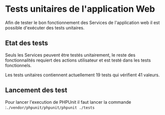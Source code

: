 # Tests unitaires de l'application Web

Afin de tester le bon fonctionnement des Services de l'application web il est possible d'exécuter des tests unitaires.



## Etat des tests

Seuls les Services peuvent être testés unitairement, le reste des fonctionnalités requiert des actions utilisateur et est testé dans les tests fonctionnels.

Les tests unitaires contiennent actuellement 19 tests qui vérifient 41 valeurs.

## Lancement des test

Pour lancer l'execution de PHPUnit il faut lancer la commande :`./vendor/phpunit/phpunit/phpunit ./tests`



